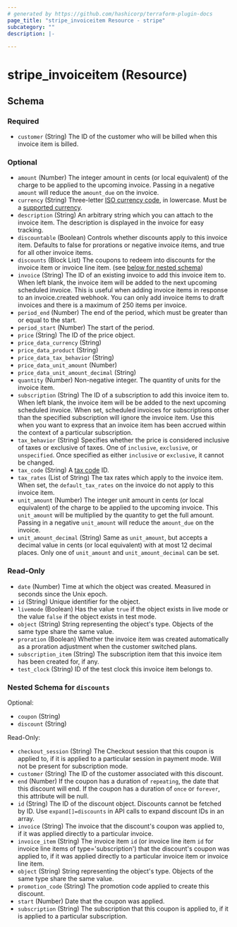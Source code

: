 ```yaml
---
# generated by https://github.com/hashicorp/terraform-plugin-docs
page_title: "stripe_invoiceitem Resource - stripe"
subcategory: ""
description: |-
  
---
```


# stripe_invoiceitem (Resource)





<!-- schema generated by tfplugindocs -->
## Schema

### Required

- `customer` (String) The ID of the customer who will be billed when this invoice item is billed.

### Optional

- `amount` (Number) The integer amount in cents (or local equivalent) of the charge to be applied to the upcoming invoice. Passing in a negative `amount` will reduce the `amount_due` on the invoice.
- `currency` (String) Three-letter [ISO currency code](https://www.iso.org/iso-4217-currency-codes.html), in lowercase. Must be a [supported currency](https://stripe.com/docs/currencies).
- `description` (String) An arbitrary string which you can attach to the invoice item. The description is displayed in the invoice for easy tracking.
- `discountable` (Boolean) Controls whether discounts apply to this invoice item. Defaults to false for prorations or negative invoice items, and true for all other invoice items.
- `discounts` (Block List) The coupons to redeem into discounts for the invoice item or invoice line item. (see [below for nested schema](#nestedblock--discounts))
- `invoice` (String) The ID of an existing invoice to add this invoice item to. When left blank, the invoice item will be added to the next upcoming scheduled invoice. This is useful when adding invoice items in response to an invoice.created webhook. You can only add invoice items to draft invoices and there is a maximum of 250 items per invoice.
- `period_end` (Number) The end of the period, which must be greater than or equal to the start.
- `period_start` (Number) The start of the period.
- `price` (String) The ID of the price object.
- `price_data_currency` (String)
- `price_data_product` (String)
- `price_data_tax_behavior` (String)
- `price_data_unit_amount` (Number)
- `price_data_unit_amount_decimal` (String)
- `quantity` (Number) Non-negative integer. The quantity of units for the invoice item.
- `subscription` (String) The ID of a subscription to add this invoice item to. When left blank, the invoice item will be be added to the next upcoming scheduled invoice. When set, scheduled invoices for subscriptions other than the specified subscription will ignore the invoice item. Use this when you want to express that an invoice item has been accrued within the context of a particular subscription.
- `tax_behavior` (String) Specifies whether the price is considered inclusive of taxes or exclusive of taxes. One of `inclusive`, `exclusive`, or `unspecified`. Once specified as either `inclusive` or `exclusive`, it cannot be changed.
- `tax_code` (String) A [tax code](https://stripe.com/docs/tax/tax-categories) ID.
- `tax_rates` (List of String) The tax rates which apply to the invoice item. When set, the `default_tax_rates` on the invoice do not apply to this invoice item.
- `unit_amount` (Number) The integer unit amount in cents (or local equivalent) of the charge to be applied to the upcoming invoice. This `unit_amount` will be multiplied by the quantity to get the full amount. Passing in a negative `unit_amount` will reduce the `amount_due` on the invoice.
- `unit_amount_decimal` (String) Same as `unit_amount`, but accepts a decimal value in cents (or local equivalent) with at most 12 decimal places. Only one of `unit_amount` and `unit_amount_decimal` can be set.

### Read-Only

- `date` (Number) Time at which the object was created. Measured in seconds since the Unix epoch.
- `id` (String) Unique identifier for the object.
- `livemode` (Boolean) Has the value `true` if the object exists in live mode or the value `false` if the object exists in test mode.
- `object` (String) String representing the object's type. Objects of the same type share the same value.
- `proration` (Boolean) Whether the invoice item was created automatically as a proration adjustment when the customer switched plans.
- `subscription_item` (String) The subscription item that this invoice item has been created for, if any.
- `test_clock` (String) ID of the test clock this invoice item belongs to.

<a id="nestedblock--discounts"></a>
### Nested Schema for `discounts`

Optional:

- `coupon` (String)
- `discount` (String)

Read-Only:

- `checkout_session` (String) The Checkout session that this coupon is applied to, if it is applied to a particular session in payment mode. Will not be present for subscription mode.
- `customer` (String) The ID of the customer associated with this discount.
- `end` (Number) If the coupon has a duration of `repeating`, the date that this discount will end. If the coupon has a duration of `once` or `forever`, this attribute will be null.
- `id` (String) The ID of the discount object. Discounts cannot be fetched by ID. Use `expand[]=discounts` in API calls to expand discount IDs in an array.
- `invoice` (String) The invoice that the discount's coupon was applied to, if it was applied directly to a particular invoice.
- `invoice_item` (String) The invoice item `id` (or invoice line item `id` for invoice line items of type='subscription') that the discount's coupon was applied to, if it was applied directly to a particular invoice item or invoice line item.
- `object` (String) String representing the object's type. Objects of the same type share the same value.
- `promotion_code` (String) The promotion code applied to create this discount.
- `start` (Number) Date that the coupon was applied.
- `subscription` (String) The subscription that this coupon is applied to, if it is applied to a particular subscription.


